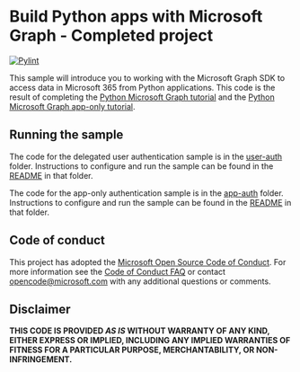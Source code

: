 # Build Python apps with Microsoft Graph - Completed project

[![Pylint](https://github.com/microsoftgraph/msgraph-training-python/actions/workflows/pylint.yml/badge.svg)](https://github.com/microsoftgraph/msgraph-training-python/actions/workflows/pylint.yml)

This sample will introduce you to working with the Microsoft Graph SDK to access data in Microsoft 365 from Python applications. This code is the result of completing the [Python Microsoft Graph tutorial](https://docs.microsoft.com/graph/tutorials/python) and the [Python Microsoft Graph app-only tutorial](https://docs.microsoft.com/graph/tutorials/python-app-only).

## Running the sample

The code for the delegated user authentication sample is in the [user-auth](user-auth) folder. Instructions to configure and run the sample can be found in the [README](user-auth/README.md) in that folder.

The code for the app-only authentication sample is in the [app-auth](app-auth) folder. Instructions to configure and run the sample can be found in the [README](app-auth/README.md) in that folder.

## Code of conduct

This project has adopted the [Microsoft Open Source Code of Conduct](https://opensource.microsoft.com/codeofconduct/). For more information see the [Code of Conduct FAQ](https://opensource.microsoft.com/codeofconduct/faq/) or contact [opencode@microsoft.com](mailto:opencode@microsoft.com) with any additional questions or comments.

## Disclaimer

**THIS CODE IS PROVIDED _AS IS_ WITHOUT WARRANTY OF ANY KIND, EITHER EXPRESS OR IMPLIED, INCLUDING ANY IMPLIED WARRANTIES OF FITNESS FOR A PARTICULAR PURPOSE, MERCHANTABILITY, OR NON-INFRINGEMENT.**
